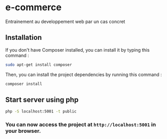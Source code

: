 # e-commerce

Entrainement au developpement web par un cas concret

## Installation

If you don't have Composer installed, you can install it by typing this command :

```bash
sudo apt-get install composer
```

Then, you can install the project dependencies by running this command :

```bash
composer install
```

## Start server using php

```bash
php -S localhost:5001 -t public
```

### You can now access the project at `http://localhost:5001` in your browser.
